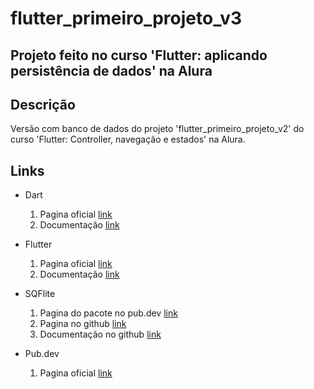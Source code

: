 # flutter_primeiro_projeto_v3

## Projeto feito no curso 'Flutter: aplicando persistência de dados' na Alura

## Descrição

Versão com banco de dados do projeto 'flutter_primeiro_projeto_v2' do curso 'Flutter: Controller, navegação e estados' na Alura.

## Links

- Dart
  1. Pagina oficial [link](https://dart.dev/)
  2. Documentação [link](https://dart.dev/guides)

- Flutter
  1. Pagina oficial [link](https://flutter.dev/)
  2. Documentação [link](https://docs.flutter.dev/)

- SQFlite
  1. Pagina do pacote no pub.dev [link](https://pub.dev/packages/sqflite)
  2. Pagina no github [link](https://github.com/tekartik/sqflite)
  3. Documentação no github [link](https://github.com/tekartik/sqflite/tree/master/sqflite/doc)

- Pub.dev
  1. Pagina oficial [link](https://pub.dev/)
